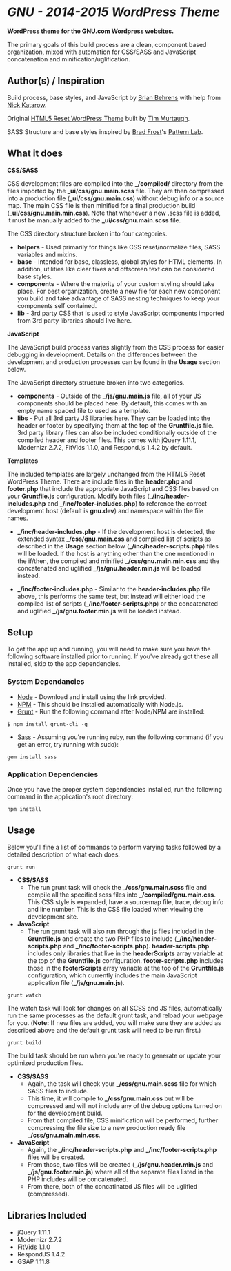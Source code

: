 # _GNU - 2014-2015 WordPress Theme_

**WordPress theme for the GNU.com Wordpress websites.**

The primary goals of this build process are a clean, component based organization, mixed with automation for CSS/SASS and JavaScript concatenation and minification/uglification. 

## Author(s) / Inspiration
Build process, base styles, and JavaScript by [Brian Behrens](http://github.com/brainbrian) with help from [Nick Katarow](http://github.com/nkatarow).

Original [HTML5 Reset WordPress Theme](https://github.com/murtaugh/HTML5-Reset-WordPress-Theme) built by [Tim Murtaugh](https://github.com/murtaugh).

SASS Structure and base styles inspired by [Brad Frost](http://bradfrostweb.com/)'s [Pattern Lab](http://demo.patternlab.io/).

## What it does

**CSS/SASS**

CSS development files are compiled into the **_/compiled/** directory from the files imported by the **_ui/css/gnu.main.scss** file. They are then compressed into a production file (**_ui/css/gnu.main.css**) without debug info or a source map. The main CSS file is then minified for a final production build (**_ui/css/gnu.main.min.css**). Note that whenever a new .scss file is added, it must be manually added to the **_ui/css/gnu.main.scss** file.

The CSS directory structure broken into four categories.

* **helpers** - Used primarily for things like CSS reset/normalize files, SASS variables and mixins.
* **base** - Intended for base, classless, global styles for HTML elements. In addition, utilities like clear fixes and offscreen text can be considered base styles. 
* **components** - Where the majority of your custom styling should take place. For best organization, create a new file for each new component you build and take advantage of SASS nesting techniques to keep your components self contained.
* **lib** - 3rd party CSS that is used to style JavaScript components imported from 3rd party libraries should live here.

**JavaScript**

The JavaScript build process varies slightly from the CSS process for easier debugging in development. Details on the differences between the development and production processes can be found in the **Usage** section below.

The JavaScript directory structure broken into two categories.

* **components** - Outside of the **_/js/gnu.main.js** file, all of your JS components should be placed here. By default, this comes with an empty name spaced file to used as a template.
* **libs** - Put all 3rd party JS libraries here. They can be loaded into the header or footer by specifying them at the top of the **Gruntfile.js** file. 3rd party library files can also be included conditionally outside of the compiled header and footer files. This comes with jQuery 1.11.1, Modernizr 2.7.2, FitVids 1.1.0, and Respond.js 1.4.2 by default.

**Templates**

The included templates are largely unchanged from the HTML5 Reset WordPress Theme. There are include files in the **header.php** and **footer.php** that include the appropriate JavaScript and CSS files based on your **Gruntfile.js** configuration. Modify both files (**_/inc/header-includes.php** and **_/inc/footer-includes.php**) to reference the correct development host (default is **gnu.dev**) and namespace within the file names.

* **_/inc/header-includes.php** - If the development host is detected, the extended syntax **_/css/gnu.main.css** and compiled list of scripts as described in the **Usage** section below (**_/inc/header-scripts.php**) files will be loaded. If the host is anything other than the one mentioned in the if/then, the compiled and minified **_/css/gnu.main.min.css** and the concatenated and uglified **_/js/gnu.header.min.js** will be loaded instead.

* **_/inc/footer-includes.php** - Similar to the **header-includes.php** file above, this performs the same test, but instead will either load the compiled list of scripts (**_/inc/footer-scripts.php**) or the concatenated and uglified **_/js/gnu.footer.min.js** will be loaded instead.

## Setup
To get the app up and running, you will need to make sure you have the following software installed prior to running. If you've already got these all installed, skip to the app dependencies.

### System Dependancies
* [Node](http://nodejs.org/) - Download and install using the link provided.
* [NPM](https://npmjs.org/) - This should be installed automatically with Node.js.
* [Grunt](http://gruntjs.com/getting-started) - Run the following command after Node/NPM are installed:

```
$ npm install grunt-cli -g
```
 
* [Sass](http://sass-lang.com/) - Assuming you're running ruby, run the following command (if you get an error, try running with sudo):

```
gem install sass
```

### Application Dependencies
Once you have the proper system dependencies installed, run the following command in the application's root directory:

```
npm install
```

## Usage
Below you'll fine a list of commands to perform varying tasks followed by a detailed description of what each does.

```
grunt run
```
* **CSS/SASS**
	* The run grunt task will check the **_/css/gnu.main.scss** file and compile all the specified scss files into **_/compiled/gnu.main.css**. This CSS style is expanded, have a sourcemap file, trace, debug info and line number. This is the CSS file loaded when viewing the development site.
* **JavaScript**
	* The run grunt task will also run through the js files included in the **Gruntfile.js** and create the two PHP files to include (**_/inc/header-scripts.php** and **_/inc/footer-scripts.php**). **header-scripts.php** includes only libraries that live in the **headerScripts** array variable at the top of the **Gruntfile.js** configuration. **footer-scripts.php** includes those in the **footerScripts** array variable at the top of the **Gruntfile.js** configuration, which currently includes the main JavaScript application file (**_/js/gnu.main.js**).

```
grunt watch
```
The watch task will look for changes on all SCSS and JS files, automatically run the same processes as the default grunt task, and reload your webpage for you. (**Note:** If new files are added, you will make sure they are added as described above and the default grunt task will need to be run first.)

```
grunt build
``` 
The build task should be run when you're ready to generate or update your optimized production files.

* **CSS/SASS**
	* Again, the task will check your **_/css/gnu.main.scss** file for which SASS files to include. 
	* This time, it will compile to **_/css/gnu.main.css** but will be compressed and will not include any of the debug options turned on for the development build. 
	* From that compiled file, CSS minification will be performed, further compressing the file size to a new production ready file **_/css/gnu.main.min.css**.
* **JavaScript** 
	* Again, the **_/inc/header-scripts.php** and **_/inc/footer-scripts.php** files will be created. 
	* From those, two files will be created (**_/js/gnu.header.min.js** and **_/js/gnu.footer.min.js**) where all of the separate files listed in the PHP includes will be concatenated. 
	* From there, both of the concatinated JS files will be uglified (compressed).

## Libraries Included
* jQuery 1.11.1
* Modernizr 2.7.2
* FitVids 1.1.0
* RespondJS 1.4.2
* GSAP 1.11.8